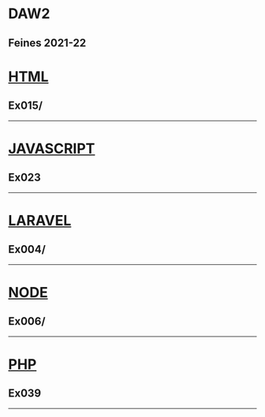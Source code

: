 # DAW2

Feines 2021-22
 ---

# [HTML](https://github.com/paurigine/DAW2/tree/main/html)

## Ex015/

  ---

# [JAVASCRIPT](https://github.com/paurigine/DAW2/tree/main/jscript)

## Ex023

 ---

# [LARAVEL](https://github.com/paurigine/DAW2/tree/main/laravel)

## Ex004/

  ---

# [NODE](https://github.com/paurigine/DAW2/tree/main/node)

## Ex006/

 ---

# [PHP](https://github.com/paurigine/DAW2/tree/main/php)

## Ex039

  ---
